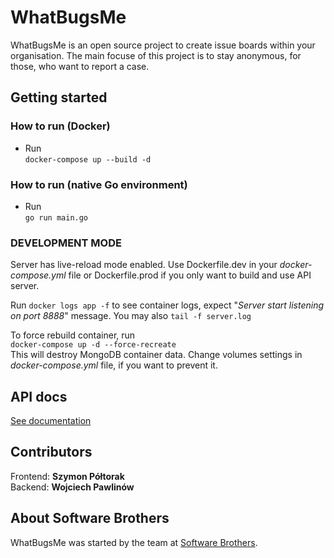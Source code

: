 # WhatBugsMe
WhatBugsMe is an open source project to create issue boards within your organisation. The main focuse of this project is to stay anonymous, for those, who want to report a case.

## Getting started

### How to run (Docker)

* Run  
`docker-compose up --build -d`

### How to run (native Go environment)

* Run  
`go run main.go`


### DEVELOPMENT MODE
Server has live-reload mode enabled. Use Dockerfile.dev in your _docker-compose.yml_ file or Dockerfile.prod if you only want to build and use API server.

Run `docker logs app -f` to see container logs, expect "_Server start listening on port 8888_" message. You may also `tail -f server.log`  

To force rebuild container, run  
`docker-compose up -d --force-recreate`  
This will destroy MongoDB container  data. Change volumes settings in _docker-compose.yml_ file, if you want to prevent it.

## API docs

[See documentation](API.md)

## Contributors
Frontend: **Szymon Półtorak**  
Backend: **Wojciech Pawlinów**

## About Software Brothers
WhatBugsMe was started by the team at [Software Brothers](https://rst-it.com/en).